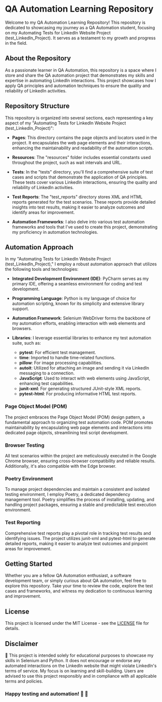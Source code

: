 # QA Automation Learning Repository

Welcome to my QA Automation Learning Repository! This repository is dedicated to showcasing my journey as a QA Automation student, focusing on my Automating Tests for LinkedIn Website Project (test_LinkedIn_Project). It serves as a testament to my growth and progress in the field.

## About the Repository

As a passionate learner in QA Automation, this repository is a space where I store and share the QA automation project that demonstrates my skills and expertise in automating LinkedIn interactions. This project showcases how I apply QA principles and automation techniques to ensure the quality and reliability of LinkedIn activities.

## Repository Structure

This repository is organized into several sections, each representing a key aspect of my "Automating Tests for LinkedIn Website Project (test_LinkedIn_Project)":

- **Pages**: This directory contains the page objects and locators used in the project. It encapsulates the web page elements and their interactions, enhancing the maintainability and readability of the automation scripts.

- **Resources**: The "resources" folder includes essential constants used throughout the project, such as wait intervals and URL.

- **Tests**: In the "tests" directory, you'll find a comprehensive suite of test cases and scripts that demonstrate the application of QA principles. These tests cover various LinkedIn interactions, ensuring the quality and reliability of LinkedIn activities.

- **Test Reports**: The "test_reports" directory stores XML and HTML reports generated for the test scenarios. These reports provide detailed insights into test results, making it easier to analyze outcomes and identify areas for improvement.

- **Automation Frameworks**: I also delve into various test automation frameworks and tools that I've used to create this project, demonstrating my proficiency in automation technologies.

## Automation Approach

In my "Automating Tests for LinkedIn Website Project (test_LinkedIn_Project)," I employ a robust automation approach that utilizes the following tools and technologies:

- **Integrated Development Environment (IDE)**: PyCharm serves as my primary IDE, offering a seamless environment for coding and test development.

- **Programming Language**: Python is my language of choice for automation scripting, known for its simplicity and extensive library support.

- **Automation Framework**: Selenium WebDriver forms the backbone of my automation efforts, enabling interaction with web elements and browsers.

- **Libraries**: I leverage essential libraries to enhance my test automation suite, such as:
  - **pytest**: For efficient test management. 
  - **time**: Imported to handle time-related functions. 
  - **pillow**: For image processing capabilities. 
  - **autoit**: Utilized for attaching an image and sending it via LinkedIn messaging to a connection. 
  - **JavaScript**: Used to interact with web elements using JavaScript, enhancing test capabilities. 
  - **junit-xml**: For generating structured JUnit-style XML reports. 
  - **pytest-html**: For producing informative HTML test reports.


### Page Object Model (POM)

The project embraces the Page Object Model (POM) design pattern, a fundamental approach to organizing test automation code. POM promotes maintainability by encapsulating web page elements and interactions into dedicated page objects, streamlining test script development.

### Browser Testing

All test scenarios within the project are meticulously executed in the Google Chrome browser, ensuring cross-browser compatibility and reliable results. Additionally, it's also compatible with the Edge browser.

### Poetry Environment

To manage project dependencies and maintain a consistent and isolated testing environment, I employ Poetry, a dedicated dependency management tool. Poetry simplifies the process of installing, updating, and handling project packages, ensuring a stable and predictable test execution environment.

### Test Reporting

Comprehensive test reports play a pivotal role in tracking test results and identifying issues. The project utilizes junit-xml and pytest-html to generate detailed reports, making it easier to analyze test outcomes and pinpoint areas for improvement.

## Getting Started

Whether you are a fellow QA Automation enthusiast, a software development team, or simply curious about QA automation, feel free to explore this repository. Take your time to review the code, explore the test cases and frameworks, and witness my dedication to continuous learning and improvement.

## License

This project is licensed under the MIT License - see the [LICENSE](LICENSE) file for details.

## Disclaimer

🚧 This project is intended solely for educational purposes to showcase my skills in Selenium and Python. It does not encourage or endorse any automated interactions on the LinkedIn website that might violate LinkedIn's terms of service. My focus is on learning and skill-building. Users are advised to use this project responsibly and in compliance with all applicable terms and policies.

### Happy testing and automation! 🚀 🤖
